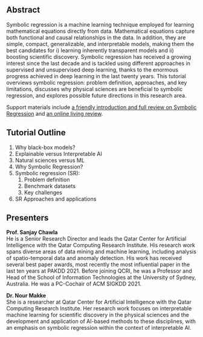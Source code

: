 ## Abstract 
Symbolic regression is a machine learning technique employed for learning mathematical equations directly from data. Mathematical equations capture both functional and causal relationships in the data. In addition, they are simple, compact, generalizable, and interpretable models, making them the best candidates for i) learning inherently transparent models and ii) boosting scientific discovery. Symbolic regression has received a growing interest since the last decade and is tackled using different approaches in supervised and unsupervised deep learning, thanks to the enormous progress achieved in deep learning in the last twenty years. 
This tutorial overviews symbolic regression: problem definition, approaches, and key limitations, discusses why physical sciences are beneficial to symbolic regression, and explores possible future directions in this research area.

Support materials include [a friendly introduction and full review on Symbolic Regression](https://link.springer.com/article/10.1007/s10462-023-10622-0) and [an online living review](https://nmakke.github.io/SR-LivingReview/).

## Tutorial Outline
1. Why black-box models?
1. Explainable versus Interpretable AI
2. Natural sciences versus ML
3. Why Symbolic Regression?
4. Symbolic regression (SR):
   1. Problem definition
   2. Benchmark datasets
   3. Key challenges
4. SR Approaches and applications
  
## Presenters
**Prof. Sanjay Chawla** <br>
He is a Senior Research Director and leads the Qatar Center for Artificial Intelligence with the Qatar Computing Research Institute. His research work spans diverse areas of data mining and machine learning, including analysis of spatio-temporal
data and anomaly detection. His work has received several best paper awards, most recently the most influential paper in the last ten years at PAKDD 2021. Before joining QCRI, he was a Professor and Head of the School of Information Technologies at the University of Sydney, Australia. He was a PC-Cochair of ACM SIGKDD 2021.

**Dr. Nour Makke** <br>
She is a researcher at Qatar Center for Artificial Intelligence with the Qatar Computing Research Institute. Her research work focuses on interpretable machine learning for scientific discovery in the physical sciences and the development and application of AI-based methods to these disciplines, with an emphasis on symbolic regression within the context of interpretable AI.

